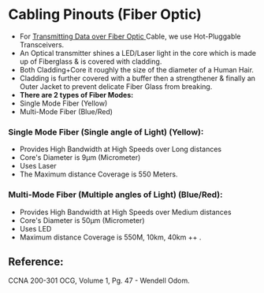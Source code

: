 # Cabling Pinouts \(Fiber Optic\)

* For [Transmitting Data over Fiber Optic ](https://app.gitbook.com/@mudassirs46/s/network-fundamentals/~/drafts/-MRZ8l67L5MHnaQIEh9W/transmitting-data-over-fiber-optic-cable-using-hot-pluggable-transceivers)Cable, we use Hot-Pluggable Transceivers.
* An Optical transmitter shines a LED/Laser light in the core which is made up of Fiberglass & is covered with cladding.
* Both Cladding+Core it roughly the size of the diameter of a Human Hair.
* Cladding is further covered with a buffer then a strengthener & finally an Outer Jacket to prevent delicate Fiber Glass from breaking.
* **There are 2 types of Fiber Modes:**
* Single Mode Fiber \(Yellow\)
* Multi-Mode Fiber \(Blue/Red\)

### Single Mode Fiber \(Single angle of Light\) \(Yellow\):

* Provides High Bandwidth at High Speeds over Long distances
* Core's Diameter is 9µm \(Micrometer\)
* Uses Laser
* The Maximum distance Coverage is 550 Meters.

### Multi-Mode Fiber \(Multiple angles of Light\) \(Blue/Red\):

* Provides High Bandwidth at High Speeds over Medium distances
* Core's Diameter is 50µm \(Micrometer\)
* Uses LED
* Maximum distance Coverage is 550M, 10km, 40km ++ .

## Reference:

CCNA 200-301 OCG, Volume 1, Pg. 47 - Wendell Odom.

